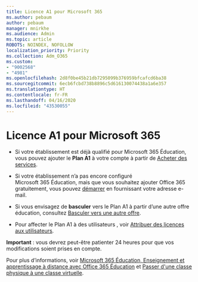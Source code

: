 ```yaml
---
title: Licence A1 pour Microsoft 365
ms.author: pebaum
author: pebaum
manager: mnirkhe
ms.audience: Admin
ms.topic: article
ROBOTS: NOINDEX, NOFOLLOW
localization_priority: Priority
ms.collection: Adm_O365
ms.custom:
- "9002568"
- "4981"
ms.openlocfilehash: 2d8f0be45b21db7295099b376959bfcafcd6ba38
ms.sourcegitcommit: 6ecb6fcbd738b8896c5d616130074438a1a6e357
ms.translationtype: HT
ms.contentlocale: fr-FR
ms.lasthandoff: 04/16/2020
ms.locfileid: "43530055"
---
```

# <a name="a1-license-for-microsoft-365"></a>Licence A1 pour Microsoft 365


- Si votre établissement est déjà qualifié pour Microsoft 365 Éducation, vous pouvez ajouter le **Plan A1** à votre compte à partir de [Acheter des services](https://docs.microsoft.com/microsoft-365/commerce/buy-another-subscription?view=o365-worldwide#buy-another-subscription). 

- Si votre établissement n’a pas encore configuré Microsoft 365 Éducation, mais que vous souhaitez ajouter Office 365 gratuitement, vous pouvez [démarrer](https://www.microsoft.com/education/products/office) en fournissant votre adresse e-mail. 

- Si vous envisagez de **basculer** vers le Plan A1 à partir d’une autre offre éducation, consultez [Basculer vers une autre offre](https://docs.microsoft.com/fr-FR/microsoft-365/commerce/subscriptions/switch-plans-manually). 

- Pour affecter le Plan A1 à des utilisateurs , voir [Attribuer des licences aux utilisateurs](https://docs.microsoft.com/fr-FR/microsoft-365/admin/manage/assign-licenses-to-users). 

**Important** : vous devrez peut-être patienter 24 heures pour que vos modifications soient prises en compte. 

Pour plus d’informations, voir [Microsoft 365 Éducation, Enseignement et apprentissage à distance avec Office 365 Éducation](https://support.office.com/article/remote-teaching-and-learning-in-office-365-education-f651ccae-7b65-478b-8366-51bb884025c4) et [Passer d'une classe physique à une classe virtuelle](https://www.microsoft.com/education/remote-learning). 
